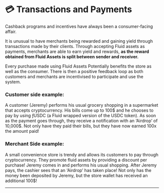 # 💳 Transactions and Payments

Cashback programs and incentives have always been a consumer-facing affair.

It is unusual to have merchants being rewarded and gaining yield through transactions made by their clients. Through accepting Fluid assets as payments, merchants are able to earn yield and rewards, **as the reward obtained from Fluid Assets is split between sender and receiver.**

Every purchase made using Fluid Assets Potentially benefits the store as well as the consumer. There is then a positive feedback loop as both customers and merchants are incentivised to participate and use the system.

### **Customer side example:**

A customer (Jeremy) performs his usual grocery shopping in a supermarket that accepts cryptocurrency. His bills come up to 100$ and he chooses to pay by using ƒUSDC (a Fluid wrapped version of the USDC token). As soon as the payment goes through, they receive a notification with an ‘Airdrop’ of 10,000$. Not only have they paid their bills, but they have now earned 100x the amount paid!

### **Merchant Side example:**

A small convenience store is trendy and allows its customers to pay through cryptocurrency. They promote fluid assets by providing a discount per purchase! Jeremy comes in and performs his usual shopping. After Jeremy pays, the cashier sees that an ‘Airdrop’ has taken place! Not only has the money been deposited by Jeremy, but the store wallet has received an additional 100$!

****

